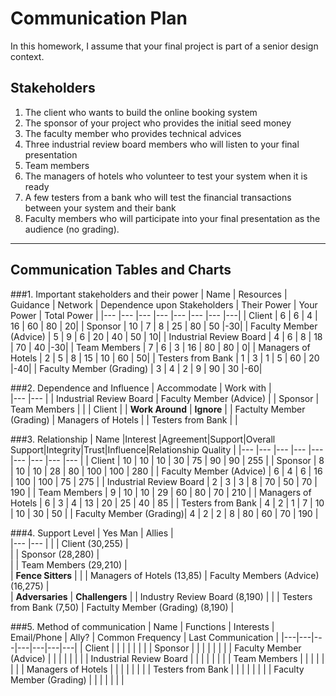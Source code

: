 # Communication Plan
In this homework, I assume that your final project is part of a senior design context. 

## Stakeholders
1. The client who wants to build the online booking system
2. The sponsor of your project who provides the initial seed money
3. The faculty member who provides technical advices
4. Three industrial review board members who will listen to your final presentation
5. Team members
6. The managers of hotels who volunteer to test your system when it is ready
7. A few testers from a bank who will test the financial transactions between your system and their bank 
8. Faculty members who will participate into your final presentation as the audience (no grading).

-----

## Communication Tables and Charts
###1. Important stakeholders and their power
| Name                      | Resources   |  Guidance | Network |  Dependence upon Stakeholders |  Their Power  | Your Power  | Total Power |
|---                        |---          |---        |---      |---                            |---            |---      |---|
| Client                    |     6       |     6     |    4    |               16              |       60      |     80  | 20|
| Sponsor                   |     10      |     7     |    8    |               25              |       80      |     50  |-30|
| Faculty Member (Advice)   |     5       |     9     |    6    |               20              |       40      |     50  | 10|
| Industrial Review Board   |     4       |     6     |    8    |               18              |       70      |     40  |-30|
| Team Members              |     7       |     6     |    3    |               16              |       80      |     80  |  0|
| Managers of Hotels        |     2       |     5     |    8    |               15              |       10      |     60  | 50|
| Testers from Bank         |     1       |     3     |    1    |               5               |       60      |     20  |-40|
| Faculty Member (Grading)  |     3       |     4     |    2    |               9               |       90      |     30  |-60|


###2. Dependence and Influence
|  Accommodate              |      Work with          |  
|---                        |---                      |
| Industrial Review Board   | Faculty Member (Advice) | 
| Sponsor                   | Team Members            | 
|                           | Client                  | 
| **Work Around**           | **Ignore**              | 
| Factulty Member (Grading) | Managers of Hotels      | 
| Testers from Bank         |                         | 

###3. Relationship
| Name                    |Interest |Agreement|Support|Overall Support|Integrity|Trust|Influence|Relationship Quality |
|---                      |---      |---      |---    |---            |---      |---  |---      |---                  |
| Client                  |   10    |   10    |  10   |       30      |   75    | 90  |   90    |         255         |
| Sponsor                 |   8     |   10    |  10   |       28      |   80    | 100 |   100   |         280         |
| Faculty Member (Advice) |   6     |   4     |  6    |       16      |   100   | 100 |   75    |         275         |
| Industrial Review Board |   2     |   3     |  3    |       8       |   70    | 50  |   70    |         190         |
| Team Members            |   9     |   10    |  10   |       29      |   60    | 80  |   70    |         210         |
| Managers of Hotels      |   6     |   3     |  4    |       13      |   20    | 25  |   40    |         85          |
| Testers from Bank       |   4     |   2     |  1    |       7       |   10    | 10  |   30    |         50          |
| Faculty Member (Grading)|   4     |   2     |  2    |       8       |   80    | 60  |   70    |         190         |

###4. Support Level
|  Yes Man                      |       Allies                      |  
|---                            |---                                |
|                               | Client (30,255)                   |   
|                               | Sponsor (28,280)                  |   
|                               | Team Members (29,210)             |    
| **Fence Sitters**             |                                   | 
| Managers of Hotels (13,85)    | Faculty Members (Advice) (16,275) |  
| **Adversaries**               |   **Challengers**                 | 
| Industry Review Board (8,190) |                                   |
| Testers from Bank (7,50)      | Factulty Member (Grading) (8,190) |

###5. Method of communication
| Name  | Functions  |  Interests | Email/Phone |  Ally? |  Common Frequency | Last Communication  |
|---|---|---|---|---|---|---|
| Client  |   |   |   |   |   |   |
| Sponsor  |   |   |   |   |   |   |
| Faculty Member (Advice)  |   |   |   |   |   |   |
| Industrial Review Board |   |   |   |   |   |   |
| Team Members  |   |   |   |   |   |   |
| Managers of Hotels  |   |   |   |   |   |   |
| Testers from Bank  |   |   |   |   |   |   |
| Faculty Member (Grading)  |   |   |   |   |   |   |
